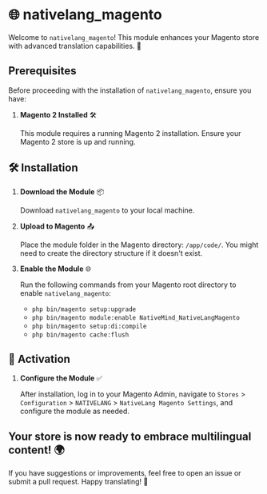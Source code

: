 # 🌐 nativelang_magento

Welcome to `nativelang_magento`! This module enhances your Magento store with advanced translation capabilities. 🚀

## Prerequisites

Before proceeding with the installation of `nativelang_magento`, ensure you have:

1. **Magento 2 Installed** 🛠️

   This module requires a running Magento 2 installation. Ensure your Magento 2 store is up and running.

## 🛠️ Installation

1. **Download the Module** 📦
   
   Download `nativelang_magento` to your local machine.

2. **Upload to Magento** 📤

   Place the module folder in the Magento directory: `/app/code/`. You might need to create the directory structure if it doesn't exist.

3. **Enable the Module** 🌐

   Run the following commands from your Magento root directory to enable `nativelang_magento`:
   - `php bin/magento setup:upgrade`
   - `php bin/magento module:enable NativeMind_NativeLangMagento`
   - `php bin/magento setup:di:compile`
   - `php bin/magento cache:flush`

## 🔌 Activation

1. **Configure the Module** ✅

   After installation, log in to your Magento Admin, navigate to `Stores` > `Configuration` > `NATIVELANG` > `NativeLang Magento Settings`, and configure the module as needed.

Your store is now ready to embrace multilingual content! 🌍
---

If you have suggestions or improvements, feel free to open an issue or submit a pull request. Happy translating! 🎉
